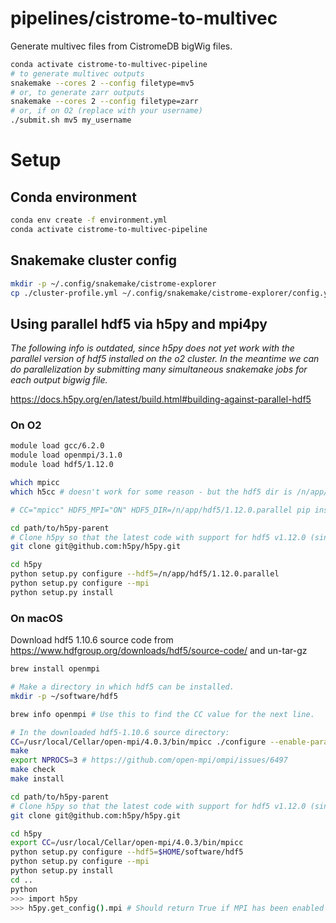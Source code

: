 
# pipelines/cistrome-to-multivec

Generate multivec files from CistromeDB bigWig files.

```sh
conda activate cistrome-to-multivec-pipeline
# to generate multivec outputs
snakemake --cores 2 --config filetype=mv5
# or, to generate zarr outputs
snakemake --cores 2 --config filetype=zarr
# or, if on O2 (replace with your username)
./submit.sh mv5 my_username
```

# Setup

## Conda environment

```sh
conda env create -f environment.yml
conda activate cistrome-to-multivec-pipeline
```

## Snakemake cluster config

```sh
mkdir -p ~/.config/snakemake/cistrome-explorer
cp ./cluster-profile.yml ~/.config/snakemake/cistrome-explorer/config.yaml
```


## Using parallel hdf5 via h5py and mpi4py

*The following info is outdated, since h5py does not yet work with the parallel version of hdf5 installed on the o2 cluster. In the meantime we can do parallelization by submitting many simultaneous snakemake jobs for each output bigwig file.*

https://docs.h5py.org/en/latest/build.html#building-against-parallel-hdf5

### On O2

```sh
module load gcc/6.2.0
module load openmpi/3.1.0
module load hdf5/1.12.0

which mpicc
which h5cc # doesn't work for some reason - but the hdf5 dir is /n/app/hdf5/1.12.0.parallel

# CC="mpicc" HDF5_MPI="ON" HDF5_DIR=/n/app/hdf5/1.12.0.parallel pip install --no-binary=h5py h5py # doesn't work since pip h5py not compatible with 1.12.0

cd path/to/h5py-parent
# Clone h5py so that the latest code with support for hdf5 v1.12.0 (since not yet on pip).
git clone git@github.com:h5py/h5py.git

cd h5py
python setup.py configure --hdf5=/n/app/hdf5/1.12.0.parallel
python setup.py configure --mpi
python setup.py install
```

### On macOS

Download hdf5 1.10.6 source code from https://www.hdfgroup.org/downloads/hdf5/source-code/ and un-tar-gz

```sh
brew install openmpi

# Make a directory in which hdf5 can be installed.
mkdir -p ~/software/hdf5

brew info openmpi # Use this to find the CC value for the next line.

# In the downloaded hdf5-1.10.6 source directory:
CC=/usr/local/Cellar/open-mpi/4.0.3/bin/mpicc ./configure --enable-parallel --enable-shared --prefix=$HOME/software/hdf5
make
export NPROCS=3 # https://github.com/open-mpi/ompi/issues/6497
make check
make install

cd path/to/h5py-parent
# Clone h5py so that the latest code with support for hdf5 v1.12.0 (since not yet on pip).
git clone git@github.com:h5py/h5py.git

cd h5py
export CC=/usr/local/Cellar/open-mpi/4.0.3/bin/mpicc
python setup.py configure --hdf5=$HOME/software/hdf5
python setup.py configure --mpi
python setup.py install
cd ..
python
>>> import h5py
>>> h5py.get_config().mpi # Should return True if MPI has been enabled
```
